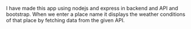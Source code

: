 I have made this app using nodejs and express in backend and API and bootstrap. When we enter a place name it displays the weather conditions of that place by fetching data from the given API.
